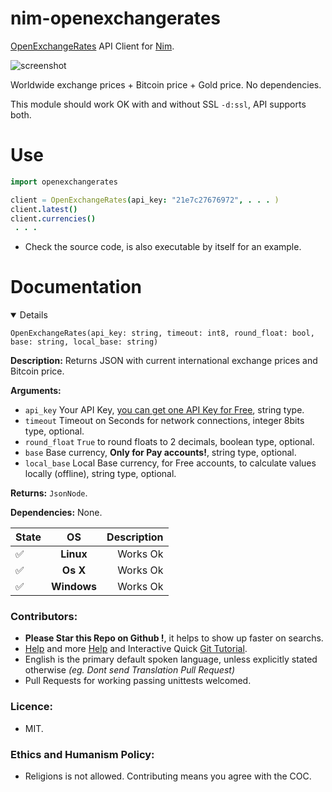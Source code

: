 # nim-openexchangerates

[OpenExchangeRates](https://openexchangerates.org) API Client for [Nim](https://nim-lang.org).

![screenshot](https://source.unsplash.com/ir5MHI6rPg0/800x401 "Photo by https://unsplash.com/@agent_illustrateur")

Worldwide exchange prices + Bitcoin price + Gold price. No dependencies.

This module should work OK with and without SSL `-d:ssl`, API supports both.


# Use

```nim
import openexchangerates

client = OpenExchangeRates(api_key: "21e7c27676972", . . . )
client.latest()
client.currencies()
 . . .
```

- Check the source code, is also executable by itself for an example.


# Documentation

<details open >

`OpenExchangeRates(api_key: string, timeout: int8, round_float: bool, base: string, local_base: string)`

**Description:** Returns JSON with current international exchange prices and Bitcoin price.

**Arguments:**
- `api_key` Your API Key, [you can get one API Key for Free](https://openexchangerates.org/account/app-ids), string type.
- `timeout` Timeout on Seconds for network connections, integer 8bits type, optional.
- `round_float` `True` to round floats to 2 decimals, boolean type, optional.
- `base` Base currency, **Only for Pay accounts!**, string type, optional.
- `local_base` Local Base currency, for Free accounts, to calculate values locally (offline), string type, optional.

**Returns:** `JsonNode`.

**Dependencies:** None.

| State              | OS          | Description |
| ------------------ |:-----------:| -----------:|
| :white_check_mark: | **Linux**   | Works Ok    |
| :white_check_mark: | **Os X**    | Works Ok    |
| :white_check_mark: | **Windows** | Works Ok    |

</details>


### Contributors:

- **Please Star this Repo on Github !**, it helps to show up faster on searchs.
- [Help](https://help.github.com/articles/using-pull-requests) and more [Help](https://help.github.com/articles/fork-a-repo) and Interactive Quick [Git Tutorial](https://try.github.io).
- English is the primary default spoken language, unless explicitly stated otherwise *(eg. Dont send Translation Pull Request)*
- Pull Requests for working passing unittests welcomed.


### Licence:

- MIT.


### Ethics and Humanism Policy:

- Religions is not allowed. Contributing means you agree with the COC.
